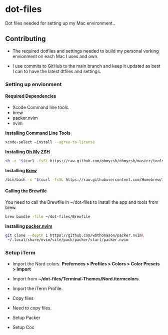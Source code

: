 # dot-files
Dot files needed for setting up my Mac environment..

## Contributing
* The required dotfiles and settings needed to build my personal vorking envionment on each Mac I uses and own.

* I use commits to GitHub to the main branch and keep it updated as best I can to have the latest dtfiles and settings.

### Setting up envionment

#### Required Dependencies

* Xcode Command line tools.
* brew
* packer.nvim
* nvim

**Installing Command Line Tools**
``` bash
xcode-select —install --agree-to-license
```

**Installing [Oh My ZSH](https://ohmyz.sh)**
``` bash
sh -c "$(curl -fsSL https://raw.github.com/ohmyzsh/ohmyzsh/master/tools/install.sh)"
```

**Installing [Brew](https://brew.sh)**
``` bash
/bin/bash -c "$(curl -fsSL https://raw.githubusercontent.com/Homebrew/install/HEAD/install.sh)"
```

#### Calling the Brewfile
You need to call the Brewfile in ~/dot-files to install the app and tools from brew.
``` bash
brew bundle -file ~/dot-files/Brewfile
```

**Installing [packer.nvim](https://github.com/wbthomason/packer.nvim)**
``` bash
git clone --depth 1 https://github.com/wbthomason/packer.nvim\
 ~/.local/share/nvim/site/pack/packer/start/packer.nvim
```

### Setup iTerm
* Import the Nord colors.
**Prefernces > Profiles > Colors > Color Presets > Import**

* Import from **~/dot-files/Terminal-Themes/Nord.itermcolors**.

* Import the iTerm Profile.

* Copy files
* Need to copy files.
* Setup Packer
* Setup Coc
